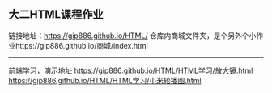 ## 大二HTML课程作业
链接地址：https://gip886.github.io/HTML/
仓库内商城文件夹，是个另外个小作业https://gip886.github.io/商城/index.html
***
前端学习，演示地址
https://gip886.github.io/HTML/HTML学习/放大镜.html
https://gip886.github.io/HTML/HTML学习/小米轮播图.html
